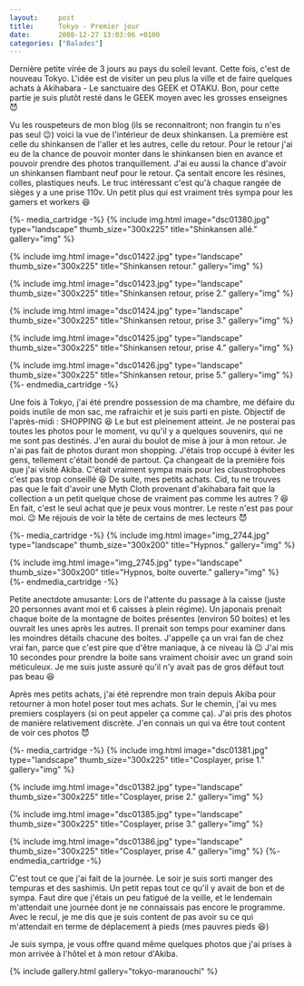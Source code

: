 ```yaml
---
layout:     post
title:      Tokyo - Premier jour
date:       2008-12-27 13:03:06 +0100
categories: ["Balades"]
---
```


Dernière petite virée de 3 jours au pays du soleil levant. Cette fois, c'est de nouveau Tokyo. L'idée est de
visiter un peu plus la ville et de faire quelques achats à Akihabara - Le sanctuaire des GEEK et OTAKU. Bon, pour
cette partie je suis plutôt resté dans le GEEK moyen avec les grosses enseignes :smiling_imp:

<!--more-->

Vu les rouspeteurs de mon blog (ils se reconnaitront; non frangin tu n'es pas seul :wink:) voici la vue de
l'intérieur de deux shinkansen. La première est celle du shinkansen de l'aller et les autres, celle du retour. Pour
le retour j'ai eu de la chance de pouvoir monter dans le shinkansen bien en avance et pouvoir prendre des photos
tranquillement. J'ai eu aussi la chance d'avoir un shinkansen flambant neuf pour le retour. Ça sentait encore les
résines, colles, plastiques neufs. Le truc intéressant c'est qu'à chaque rangée de sièges y a une prise 110v. Un
petit plus qui est vraiment très sympa pour les gamers et workers :laughing:

{%- media_cartridge -%}
{% include img.html
    image="dsc01380.jpg"
    type="landscape"
    thumb_size="300x225"
    title="Shinkansen allé."
    gallery="img"
%}

{% include img.html
    image="dsc01422.jpg"
    type="landscape"
    thumb_size="300x225"
    title="Shinkansen retour."
    gallery="img"
%}

{% include img.html
    image="dsc01423.jpg"
    type="landscape"
    thumb_size="300x225"
    title="Shinkansen retour, prise 2."
    gallery="img"
%}

{% include img.html
    image="dsc01424.jpg"
    type="landscape"
    thumb_size="300x225"
    title="Shinkansen retour, prise 3."
    gallery="img"
%}

{% include img.html
    image="dsc01425.jpg"
    type="landscape"
    thumb_size="300x225"
    title="Shinkansen retour, prise 4."
    gallery="img"
%}

{% include img.html
    image="dsc01426.jpg"
    type="landscape"
    thumb_size="300x225"
    title="Shinkansen retour, prise 5."
    gallery="img"
%}
{%- endmedia_cartridge -%}

Une fois à Tokyo, j'ai été prendre possession de ma chambre, me défaire du poids inutile de mon sac, me rafraichir
et je suis parti en piste. Objectif de l'après-midi : SHOPPING :laughing: Le but est pleinement atteint. Je ne
posterai pas toutes les photos pour le moment, vu qu'il y a quelques souvenirs, qui ne me sont pas destinés. J'en
aurai du boulot de mise à jour à mon retour. Je n'ai pas fait de photos durant mon shopping. J'étais trop occupé à
éviter les gens, tellement c'était bondé de partout. Ça changeait de la première fois que j'ai visité Akiba.
C'était vraiment sympa mais pour les claustrophobes c'est pas trop conseillé :laughing: De suite, mes petits
achats. Cid, tu ne trouves pas que le fait d'avoir une Myth Cloth provenant d'akihabara fait que la collection a un
petit quelque chose de vraiment pas comme les autres ? :laughing: En fait, c'est le seul achat que je peux vous
montrer. Le reste n'est pas pour moi. :wink: Me réjouis de voir la tête de certains de mes lecteurs :smiling_imp:

{%- media_cartridge -%}
{% include img.html
    image="img_2744.jpg"
    type="landscape"
    thumb_size="300x200"
    title="Hypnos."
    gallery="img"
%}

{% include img.html
    image="img_2745.jpg"
    type="landscape"
    thumb_size="300x200"
    title="Hypnos, boite ouverte."
    gallery="img"
%}
{%- endmedia_cartridge -%}

Petite anectdote amusante: Lors de l'attente du passage à la caisse (juste 20 personnes avant moi et 6 caisses à
plein régime). Un japonais prenait chaque boite de la montagne de boites présentes (environ 50 boites) et les
ouvrait les unes après les autres. Il prenait son temps pour examiner dans les moindres détails chacune des boites.
J'appelle ça un vrai fan de chez vrai fan, parce que c'est pire que d'être maniaque, à ce niveau là :wink: J'ai mis
10 secondes pour prendre la boite sans vraiment choisir avec un grand soin méticuleux. Je me suis juste assuré
qu'il n'y avait pas de gros défaut tout pas beau :laughing:

Après mes petits achats, j'ai été reprendre mon train depuis Akiba pour retourner à mon hotel poser tout mes
achats. Sur le chemin, j'ai vu mes premiers cosplayers (si on peut appeler ça comme ça). J'ai pris des photos de
manière relativement discrète. J'en connais un qui va être tout content de voir ces photos :smiling_imp:

{%- media_cartridge -%}
{% include img.html
    image="dsc01381.jpg"
    type="landscape"
    thumb_size="300x225"
    title="Cosplayer, prise 1."
    gallery="img"
%}

{% include img.html
    image="dsc01382.jpg"
    type="landscape"
    thumb_size="300x225"
    title="Cosplayer, prise 2."
    gallery="img"
%}

{% include img.html
    image="dsc01385.jpg"
    type="landscape"
    thumb_size="300x225"
    title="Cosplayer, prise 3."
    gallery="img"
%}

{% include img.html
    image="dsc01386.jpg"
    type="landscape"
    thumb_size="300x225"
    title="Cosplayer, prise 4."
    gallery="img"
%}
{%- endmedia_cartridge -%}

C'est tout ce que j'ai fait de la journée. Le soir je suis sorti manger des tempuras et des sashimis. Un petit
repas tout ce qu'il y avait de bon et de sympa. Faut dire que j'étais un peu fatigué de la veille, et le lendemain
m'attendait une journée dont je ne connaissais pas encore le programme. Avec le recul, je me dis que je suis
content de pas avoir su ce qui m'attendait en terme de déplacement à pieds (mes pauvres pieds :laughing:)

Je suis sympa, je vous offre quand même quelques photos que j'ai prises à mon arrivée à l'hôtel et à mon retour
d'Akiba.

{% include gallery.html gallery="tokyo-maranouchi" %}